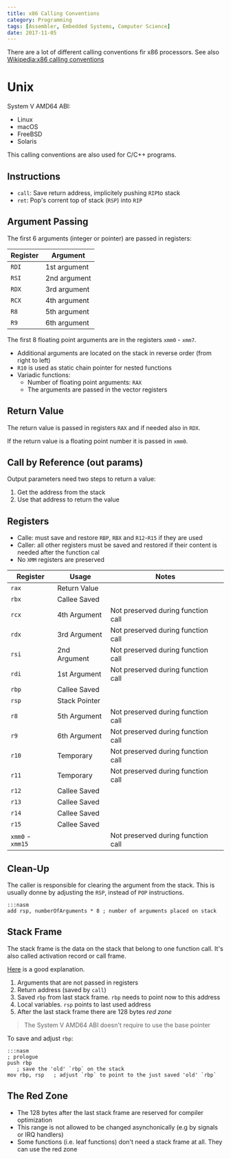 ```yaml
---
title: x86 Calling Conventions
category: Programming
tags: [Assembler, Embedded Systems, Computer Science]
date: 2017-11-05
---
```


There are a lot of different calling conventions fir x86 processors.
See also [Wikipedia:x86 calling conventions](https://en.m.wikipedia.org/wiki/X86_calling_conventions)


# Unix

System V AMD64 ABI:

- Linux
- macOS
- FreeBSD
- Solaris

This calling conventions are also used for C/C++ programs.

## Instructions

- `call`: Save return address, implicitely pushing `RIP`to stack
- `ret`: Pop's corrent top of stack (`RSP`) into `RIP`

## Argument Passing

The first 6 arguments (integer or pointer) are passed in registers:

| Register | Argument     |
|----------|--------------|
| `RDI`    | 1st argument |
| `RSI`    | 2nd argument |
| `RDX`    | 3rd argument |
| `RCX`    | 4th argument |
| `R8`     | 5th argument |
| `R9`     | 6th argument |

The first 8 floating point arguments are in the registers `xmm0` - `xmm7`.

- Additional arguments are located on the stack in reverse order (from right to left)
- `R10` is used as static chain pointer for nested functions
- Variadic functions:
    - Number of floating point arguments: `RAX`
    - The arguments are passed in the vector registers

## Return Value

The return value is passed in registers `RAX` and if needed also in `RDX`.

If the return value is a floating point number it is passed in `xmm0`.

## Call by Reference (out params)

Output parameters need two steps to return a value:

1. Get the address from the stack
2. Use that address to return the value


## Registers

- Calle: must save and restore `RBP`, `RBX` and `R12`-`R15` if they are used
- Caller: all other registers must be saved and restored if their content is needed after the function cal
- No `XMM` registers are preserved


| Register | Usage         | Notes                              |
|----------|---------------|------------------------------------|
| `rax`    | Return Value  |                                    |
| `rbx`    | Callee Saved  |                                    |
| `rcx`    | 4th Argument  | Not preserved during function call |
| `rdx`    | 3rd Argument  | Not preserved during function call |
| `rsi`    | 2nd Argument  | Not preserved during function call |
| `rdi`    | 1st Argument  | Not preserved during function call |
| `rbp`    | Callee Saved  |                                    |
| `rsp`    | Stack Pointer |                                    |
| `r8 `    | 5th Argument  | Not preserved during function call |
| `r9`     | 6th Argument  | Not preserved during function call |
| `r10`    | Temporary     | Not preserved during function call |
| `r11`    | Temporary     | Not preserved during function call |
| `r12`    | Callee Saved  |                                    |
| `r13`    | Callee Saved  |                                    |
| `r14`    | Callee Saved  |                                    |
| `r15`    | Callee Saved  |                                    |
| `xmm0` - `xmm15` |       | Not preserved during function call |


## Clean-Up

The caller is responsible for clearing the argument from the stack.
This is usually donne by adjusting the `RSP`, instead of `POP` instructions.

    :::nasm
    add rsp, numberOfArguments * 8 ; number of arguments placed on stack


## Stack Frame

The stack frame is the data on the stack that belong to one function call.
It's also called activation record or call frame.

[Here](https://eli.thegreenplace.net/2011/09/06/stack-frame-layout-on-x86-64) is a good explanation.

1. Arguments that are not passed in registers
2. Return address (saved by `call`)
3. Saved `rbp` from last stack frame. `rbp` needs to point now to this address
4. Local variables. `rsp` points to last used address
5. After the last stack frame there are 128 bytes *red zone*

> The System V AMD64 ABI doesn't require to use the base pointer

To save and adjust `rbp`:

    :::nasm
    ; prologue
    push rbp
       ; save the 'old' `rbp` on the stack
    mov rbp, rsp   ; adjust `rbp` to point to the just saved 'old' `rbp`

## The Red Zone

- The 128 bytes after the last stack frame are reserved for compiler optimization
- This range is not allowed to be changed asynchonically (e.g by signals or IRQ handlers)
- Some functions (i.e. leaf functions) don't need a stack frame at all. They can use the red zone
